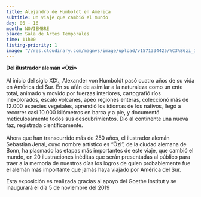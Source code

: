 ```yaml
---
title: Alejandro de Humboldt en América
subtitle: Un viaje que cambió el mundo
day: 06 - 16
month: NOVIEMBRE
place: Sala de Artes Temporales
time: 11h00
listing-priority: 1
image: "//res.cloudinary.com/magnvs/image/upload/v1571334425/%C3%B6zi_10_onlphq.jpg"
---
```

**Del ilustrador alemán &laquo;Özi&raquo;**<br /><br/>Al inicio del siglo XIX., Alexander von Humboldt pasó cuatro años de su vida en América del Sur. En su afán de asimilar a la naturaleza como un ente total, animado y movido por fuerzas interiores, cartografió ríos inexplorados, escaló volcanes, apeó regiones enteras, coleccionó más de 12.000 especies vegetales, aprendió los idiomas de los nativos, llegó a recorrer casi 10.000 kilómetros en barca y a pie, y documentó meticulosamente todos sus descubrimientos.  Dio al continente una nueva faz, registrada científicamente.<br /><br/>Ahora que han transcurrido más de 250 años, el ilustrador alemán Sebastian Jenal, cuyo nombre artístico es “Özi”, de la ciudad alemana de Bonn, ha plasmado las etapas más importantes de este viaje, que cambió el mundo, en  20 ilustraciones inéditas que serán presentadas al público para traer a la memoria de nuestros días los logros de quien probablemente fue el alemán más importante que jamás haya viajado por América del Sur.

Esta exposición es realizada gracias al apoyo del Goethe Institut y se inaugurará el día 5 de noviembre del 2019
